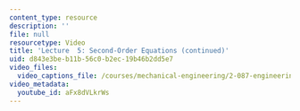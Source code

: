 ```yaml
---
content_type: resource
description: ''
file: null
resourcetype: Video
title: 'Lecture  5: Second-Order Equations (continued)'
uid: d843e3be-b11b-56c0-b2ec-19b46b2dd5e7
video_files:
  video_captions_file: /courses/mechanical-engineering/2-087-engineering-math-differential-equations-and-linear-algebra-fall-2014/lecture-videos/lecture-5-second-order-equations-continued/aFx8dVLkrWs.vtt
video_metadata:
  youtube_id: aFx8dVLkrWs
---
```

